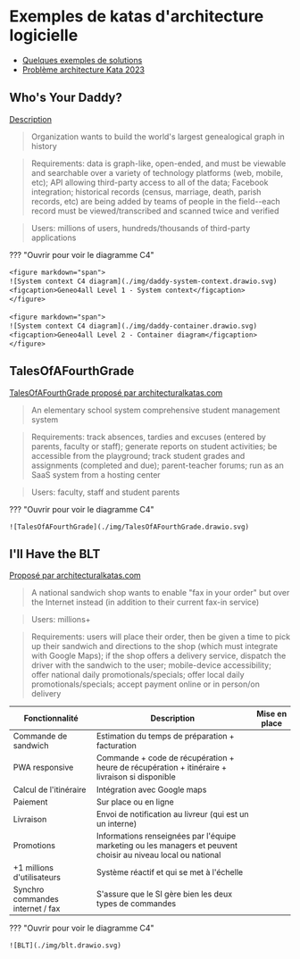 # Exemples de katas d'architecture logicielle

-   [Quelques exemples de solutions](https://www.pasqualelangella.com/architectural-katas-solutions/index.php/Main_Page)
-   [Problème architecture Kata 2023](https://github.com/wschaef/architecture-kata-2023/blob/main/input.md)

## Who's Your Daddy?

[Description](https://www.architecturalkatas.com/kata.html?kata=WhosYourDaddy.json)

> Organization wants to build the world's largest genealogical graph in history

> Requirements: data is graph-like, open-ended, and must be viewable and searchable over a variety of technology platforms (web, mobile, etc); API allowing third-party access to all of the data; Facebook integration; historical records (census, marriage, death, parish records, etc) are being added by teams of people in the field--each record must be viewed/transcribed and scanned twice and verified

> Users: millions of users, hundreds/thousands of third-party applications

??? "Ouvrir pour voir le diagramme C4"

    <figure markdown="span">
    ![System context C4 diagram](./img/daddy-system-context.drawio.svg)
    <figcaption>Geneo4all Level 1 - System context</figcaption>
    </figure>

    <figure markdown="span">
    ![System context C4 diagram](./img/daddy-container.drawio.svg)
    <figcaption>Geneo4all Level 2 - Container diagram</figcaption>
    </figure>

## TalesOfAFourthGrade

[TalesOfAFourthGrade proposé par architecturalkatas.com](https://www.architecturalkatas.com/kata.html?kata=TalesOfAFourthGrade.json)

> An elementary school system comprehensive student management system

> Requirements: track absences, tardies and excuses (entered by parents, faculty or staff); generate reports on student activities; be accessible from the playground; track student grades and assignments (completed and due); parent-teacher forums; run as an SaaS system from a hosting center

> Users: faculty, staff and student parents

??? "Ouvrir pour voir le diagramme C4"

    ![TalesOfAFourthGrade](./img/TalesOfAFourthGrade.drawio.svg)

## I'll Have the BLT

[Proposé par architecturalkatas.com](https://www.architecturalkatas.com/kata.html?kata=BLT.json)

> A national sandwich shop wants to enable "fax in your order" but over the Internet instead (in addition to their current fax-in service)

> Users: millions+

> Requirements: users will place their order, then be given a time to pick up their sandwich and directions to the shop (which must integrate with Google Maps); if the shop offers a delivery service, dispatch the driver with the sandwich to the user; mobile-device accessibility; offer national daily promotionals/specials; offer local daily promotionals/specials; accept payment online or in person/on delivery

| **Fonctionnalité**               | **Description**                                                                                                | **Mise en place** |
| -------------------------------- | -------------------------------------------------------------------------------------------------------------- | ----------------- |
| Commande de sandwich             | Estimation du temps de préparation + facturation                                                               |                   |
| PWA responsive                   | Commande + code de récupération + heure de récupération + itinéraire + livraison si disponible                 |                   |
| Calcul de l'itinéraire           | Intégration avec Google maps                                                                                   |                   |
| Paiement                         | Sur place ou en ligne                                                                                          |                   |
| Livraison                        | Envoi de notification au livreur (qui est un un interne)                                                       |                   |
| Promotions                       | Informations renseignées par l'équipe marketing ou les managers et peuvent choisir au niveau local ou national |                   |
| +1 millions d'utilisateurs       | Système réactif et qui se met à l'échelle                                                                      |                   |
| Synchro commandes internet / fax | S'assure que le SI gère bien les deux types de commandes                                                       |                   |

??? "Ouvrir pour voir le diagramme C4"

    ![BLT](./img/blt.drawio.svg)

